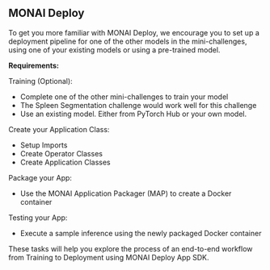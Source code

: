 ## MONAI Deploy

To get you more familiar with MONAI Deploy, we encourage you to set up a deployment pipeline for one of the other models in the mini-challenges, using one of your existing models or using a pre-trained model.

**Requirements:**

Training (Optional):
- Complete one of the other mini-challenges to train your model
- The Spleen Segmentation challenge would work well for this challenge
- Use an existing model.  Either from PyTorch Hub or your own model.

Create your Application Class:
- Setup Imports
- Create Operator Classes
- Create Application Classes

Package your App:
- Use the MONAI Application Packager (MAP) to create a Docker container

Testing your App:
- Execute a sample inference using the newly packaged Docker container


These tasks will help you explore the process of an end-to-end workflow from Training to Deployment using MONAI Deploy App SDK.
